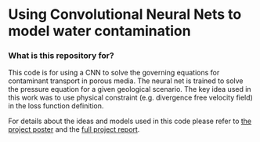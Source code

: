 # Using Convolutional Neural Nets to model water contamination #

### What is this repository for? ###

This code is for using a CNN to solve the governing equations for contaminant transport in porous media.
The neural net is trained to solve the pressure equation for a given geological scenario. The key idea used in this
work was to use physical constraint (e.g. divergence free velocity field) in the loss function definition.

For details about the ideas and models used in this code please refer to [the project poster](https://drive.google.com/open?id=0B9bIQczOTKm8bXBONHRxVlRrcEk)
 and the [full project report](https://drive.google.com/open?id=0B9bIQczOTKm8elhOYnQtMGMweFU).



